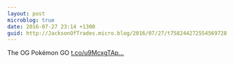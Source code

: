 ```yaml
---
layout: post
microblog: true
date: 2016-07-27 23:14 +1300
guid: http://JacksonOfTrades.micro.blog/2016/07/27/t758244272554569728.html
---
```

The OG Pokémon GO [t.co/u9McxgTAp...](https://t.co/u9McxgTAp7)
